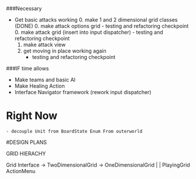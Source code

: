 ###Necessary
* Get basic attacks working
	0. make 1 and 2 dimensional grid classes (DONE) 
	0. make attack options grid
		- testing and refactoring checkpoint
	0. make attack grid (insert into input dispatcher)
		- testing and refactoring checkpoint
	1. make attack view
	2. get moving in place working again
		- testing and refactoring checkpoint

	
###IF time allows
* Make teams and basic AI
* Make Healing Action 
* Interface Navigator framework (rework input dispatcher)


# Right Now
	- decouple Unit from BoardState Enum From outerworld

#DESIGN PLANS

GRID HIERACHY

Grid Interface -> TwoDimensionalGrid -> OneDimensionalGrid
						| 						|
					PlayingGrid            ActionMenu